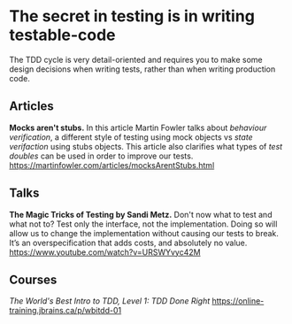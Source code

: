 # The secret in testing is in writing testable-code

The TDD cycle is very detail-oriented and requires you to make some design decisions when writing tests, rather than when writing production code.

## Articles

**Mocks aren't stubs.** In this article Martin Fowler talks about *behaviour verification*, a different style of testing using mock objects vs *state verifaction* using stubs objects. This article also clarifies what types of *test doubles* can be used in order to improve our tests. https://martinfowler.com/articles/mocksArentStubs.html

## Talks

**The Magic Tricks of Testing by Sandi Metz.** Don't now what to test and what not to? Test only the interface, not the implementation. Doing so will allow us to change the implementation without causing our tests to break. It’s an overspecification that adds costs, and absolutely no value. https://www.youtube.com/watch?v=URSWYvyc42M

## Courses

*The World's Best Intro to TDD, Level 1: TDD Done Right* https://online-training.jbrains.ca/p/wbitdd-01
